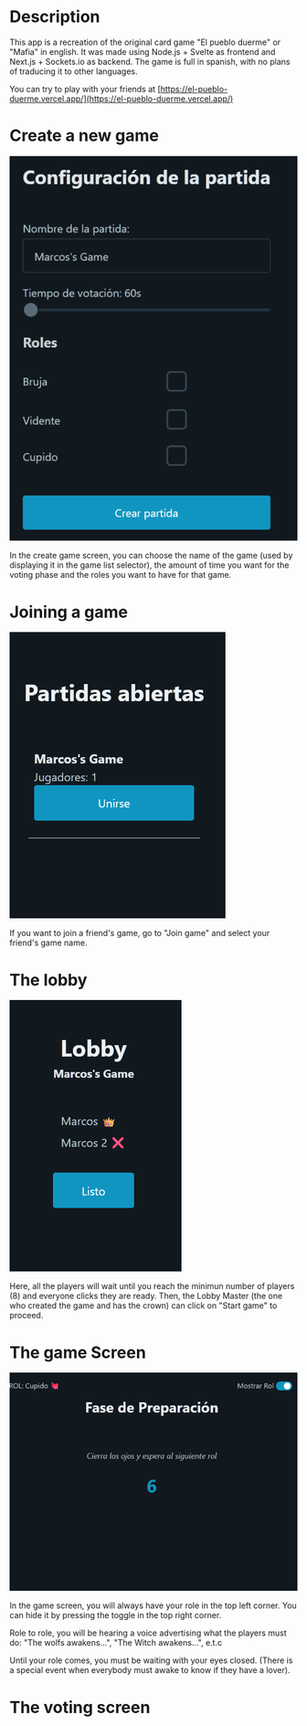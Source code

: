 # Description
This app is a recreation of the original card game "El pueblo duerme" or "Mafia" in english. It was made using Node.js + Svelte as frontend and Next.js + Sockets.io as backend.
The game is full in spanish, with no plans of traducing it to other languages.

You can try to play with your friends at [https://el-pueblo-duerme.vercel.app/](https://el-pueblo-duerme.vercel.app/)

# Create a new game

![gameConfig](pictures-for-readme/gameConfig.png)

In the create game screen, you can choose the name of the game (used by displaying it in the game list selector), the amount of time you want for the voting phase and the roles you want to have for that game.

# Joining a game
![gameList](pictures-for-readme/gameList.png)

If you want to join a friend's game, go to "Join game" and select your friend's game name.

# The lobby

![Lobby](pictures-for-readme/waitLobby.png)

Here, all the players will wait until you reach the minimun number of players (8) and everyone clicks they are ready. Then, the Lobby Master (the one who created the game and has the crown) can click on "Start game" to proceed.

# The game Screen

![GameScreen](pictures-for-readme/gameScreen.png)

In the game screen, you will always have your role in the top left corner. You can hide it by pressing the toggle in the top right corner.

Role to role, you will be hearing a voice advertising what the players must do:
"The wolfs awakens...", "The Witch awakens...", e.t.c

Until your role comes, you must be waiting with your eyes closed. (There is a special event when everybody must awake to know if they have a lover).

# The voting screen